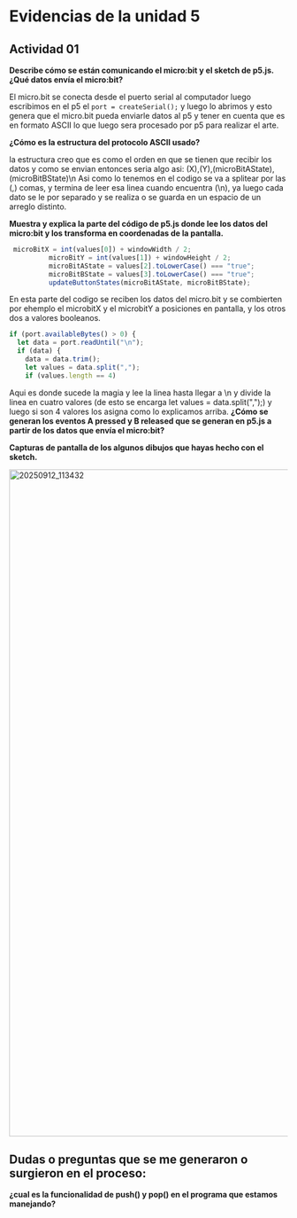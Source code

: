 
# Evidencias de la unidad 5

## Actividad 01

**Describe cómo se están comunicando el micro:bit y el sketch de p5.js. ¿Qué datos envía el micro:bit?**

El micro.bit se conecta desde el puerto serial al computador luego escribimos en el p5 el `port = createSerial();` y luego lo abrimos y esto genera que el micro.bit pueda enviarle datos al p5 y tener en cuenta que es en formato ASCII lo que luego sera procesado por p5 para realizar el arte.

**¿Cómo es la estructura del protocolo ASCII usado?**

la estructura creo que es como el orden en que se tienen que recibir los datos y como se envian entonces seria algo asi: (X),(Y),(microBitAState),(microBitBState)\n
Asi como lo tenemos en el codigo se va a splitear por las (,) comas, y termina de leer esa linea cuando encuentra (\n), ya luego cada dato se le por separado y se realiza o se guarda en un espacio de un arreglo distinto.

**Muestra y explica la parte del código de p5.js donde lee los datos del micro:bit y los transforma en coordenadas de la pantalla.**

```js
 microBitX = int(values[0]) + windowWidth / 2;
          microBitY = int(values[1]) + windowHeight / 2;
          microBitAState = values[2].toLowerCase() === "true";
          microBitBState = values[3].toLowerCase() === "true";
          updateButtonStates(microBitAState, microBitBState);
```

En esta parte del codigo se reciben los datos del micro.bit y se combierten por ehemplo el microbitX y el microbitY a posiciones en pantalla, y los otros dos a valores booleanos.

```js
if (port.availableBytes() > 0) {
  let data = port.readUntil("\n");
  if (data) {
    data = data.trim();
    let values = data.split(",");
    if (values.length == 4) 
```
Aqui es donde sucede la magia y lee la linea hasta llegar a \n y divide la linea en cuatro valores (de esto se encarga let values = data.split(",");) y luego si son 4 valores los asigna como lo explicamos arriba.
**¿Cómo se generan los eventos A pressed y B released que se generan en p5.js a partir de los datos que envía el micro:bit?**

**Capturas de pantalla de los algunos dibujos que hayas hecho con el sketch.**


<img width="1362" height="1204" alt="20250912_113432" src="https://github.com/user-attachments/assets/fdad1216-9c75-48f9-ad08-5b0ecfa02cae" />

## Dudas o preguntas que se me generaron o surgieron en el proceso:

**¿cual es la funcionalidad de push() y pop() en el programa que estamos manejando?**





